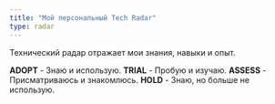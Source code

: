 ```yaml
---
title: "Мой персональный Tech Radar"
type: radar
---
```


Технический радар отражает мои знания, навыки и опыт.

**ADOPT** - Знаю и использую.
**TRIAL** - Пробую и изучаю.
**ASSESS** - Присматриваюсь и знакомлюсь.
**HOLD** - Знаю, но больше не использую.